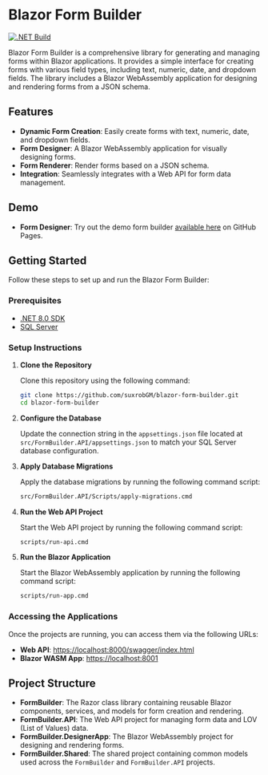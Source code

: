 # Blazor Form Builder
[![.NET Build](https://github.com/suxrobGM/blazor-form-builder/actions/workflows/deploy-pages.yml/badge.svg)](https://github.com/suxrobGM/blazor-form-builder/actions/workflows/deploy-pages.yml)

Blazor Form Builder is a comprehensive library for generating and managing forms within Blazor applications. 
It provides a simple interface for creating forms with various field types, including text, numeric, date, and dropdown fields. 
The library includes a Blazor WebAssembly application for designing and rendering forms from a JSON schema.

## Features

- **Dynamic Form Creation**: Easily create forms with text, numeric, date, and dropdown fields.
- **Form Designer**: A Blazor WebAssembly application for visually designing forms.
- **Form Renderer**: Render forms based on a JSON schema.
- **Integration**: Seamlessly integrates with a Web API for form data management.

## Demo
- **Form Designer**: Try out the demo form builder [available here](https://suxrobGM.github.io/blazor-form-builder) on GitHub Pages.

## Getting Started

Follow these steps to set up and run the Blazor Form Builder:

### Prerequisites

- [.NET 8.0 SDK](https://dotnet.microsoft.com/download/dotnet/8.0)
- [SQL Server](https://www.microsoft.com/en-us/sql-server/sql-server-downloads)

### Setup Instructions

1. **Clone the Repository**

   Clone this repository using the following command:
   ```sh
   git clone https://github.com/suxrobGM/blazor-form-builder.git
   cd blazor-form-builder
   ```

2. **Configure the Database**

   Update the connection string in the `appsettings.json` file located at `src/FormBuilder.API/appsettings.json` to match your SQL Server database configuration.

3. **Apply Database Migrations**

   Apply the database migrations by running the following command script:
   ```sh
   src/FormBuilder.API/Scripts/apply-migrations.cmd
   ```

4. **Run the Web API Project**

   Start the Web API project by running the following command script:
   ```sh
   scripts/run-api.cmd
   ```

5. **Run the Blazor Application**

   Start the Blazor WebAssembly application by running the following command script:
   ```sh
   scripts/run-app.cmd
   ```

### Accessing the Applications

Once the projects are running, you can access them via the following URLs:

- **Web API**: [https://localhost:8000/swagger/index.html](https://localhost:8000/swagger/index.html)
- **Blazor WASM App**: [https://localhost:8001](https://localhost:8001)

## Project Structure

- **FormBuilder**: The Razor class library containing reusable Blazor components, services, and models for form creation and rendering.
- **FormBuilder.API**: The Web API project for managing form data and LOV (List of Values) data.
- **FormBuilder.DesignerApp**: The Blazor WebAssembly project for designing and rendering forms.
- **FormBuilder.Shared**: The shared project containing common models used across the `FormBuilder` and `FormBuilder.API` projects.
